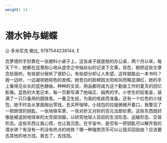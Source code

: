 ```yaml
---
weight: 14
---
```

# 潜水钟与蝴蝶

让·多米尼克·鲍比, 9787544238144, E

克萝德的手肘靠在一张塑料小桌子上，这张桌子就是她的办公桌，两个月以来，每天下午，她都在这里耐心地从虚空之中抽丝似的记录下文章。现在，她把这些文章念给我听。有些部分我听了很舒心，有些部分却让人失望。这样就能出一本书吗？我一边听，一边凝视她棕色的发绺。她苍白的脸颊因太阳和风而略显潮红，她的手上看得见长长的蓝色静脉。种种的文具、用品都将成为这个勤奋工作的夏天的回忆影像。蓝色的大笔记本，每一页都写满了她端正、娟秀的字。小学生的铅笔盒，装满了一只只备用的圆珠笔。一叠卫生纸，为我的咳痰而准备。还有一个红色的小钱包，她不时会从里面掏出零钱，去买杯咖啡。小钱包的拉链微微开着口，我瞥见了一把旅馆的钥匙、一张地铁车票、一张对折又对折的百元法郎钞票。这些东西就好像是被送到地球来的太空探测器，以研究地球人目前的生活形态、运输形态、交易形态。这些东西让我心慌，也让我沉思。在宇宙中，是否有一把钥匙可以解开我的潜水钟？有没有一列没有终点的地铁？哪一种强势货币可以让我买回自由？应该要去其他的地方找。我去了，去找找。